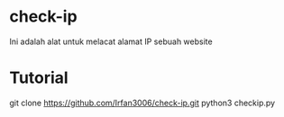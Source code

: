 # check-ip

Ini adalah alat untuk melacat alamat IP sebuah website

# Tutorial
git clone https://github.com/Irfan3006/check-ip.git
python3 checkip.py
